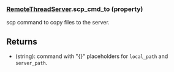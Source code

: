 ### [RemoteThreadServer](RemoteThreadServer.md).scp_cmd_to (property)




scp command to copy files to the server.

Returns
----------
* (string): command with "{}" placeholders for `local_path` and `server_path`.

